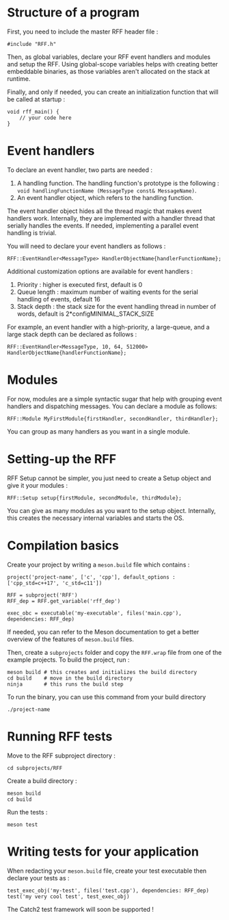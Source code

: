 # Structure of a program

First, you need to include the master RFF header file :
```
#include "RFF.h"
``` 

Then, as global variables, declare your RFF event handlers and modules and setup the RFF. 
Using global-scope variables helps with creating better embeddable binaries, as those variables aren't allocated on the stack at runtime.

Finally, and only if needed, you can create an initialization function that will be called at startup :
```
void rff_main() {
    // your code here 
}
```

# Event handlers

To declare an event handler, two parts are needed :

1) A handling function. The handling function's prototype is the following : `void handlingFunctionName (MessageType const& MessageName)`.
2) An event handler object, which refers to the handling function.

The event handler object hides all the thread magic that makes event handlers work. Internally, they are implemented with a handler thread that serially handles the events. If needed, implementing a parallel event handling is trivial.

You will need to declare your event handlers as follows :
```
RFF::EventHandler<MessageType> HandlerObjectName{handlerFunctionName};
```

Additional customization options are available for event handlers :

1) Priority : higher is executed first, default is 0
2) Queue length : maximum number of waiting events for the serial handling of events, default 16
3) Stack depth : the stack size for the event handling thread in number of words, default is 2*configMINIMAL_STACK_SIZE

For example, an event handler with a high-priority, a large-queue, and a large stack depth can be declared as follows :
```
RFF::EventHandler<MessageType, 10, 64, 512000> HandlerObjectName{handlerFunctionName};
```



# Modules

For now, modules are a simple syntactic sugar that help with grouping event handlers and dispatching messages. You can declare a module as follows:
``` 
RFF::Module MyFirstModule{firstHandler, secondHandler, thirdHandler};
```

You can group as many handlers as you want in a single module.

# Setting-up the RFF

RFF Setup cannot be simpler, you just need to create a Setup object and give it your modules :

```
RFF::Setup setup{firstModule, secondModule, thirdModule};
```

You can give as many modules as you want to the setup object. Internally, this creates the necessary internal variables and starts the OS.



# Compilation basics

Create your project by writing a `meson.build` file which contains :
``` 
project('project-name', ['c', 'cpp'], default_options : ['cpp_std=c++17', 'c_std=c11'])

RFF = subproject('RFF')
RFF_dep = RFF.get_variable('rff_dep')

exec_obc = executable('my-executable', files('main.cpp'), dependencies: RFF_dep)
``` 
If needed, you can refer to the Meson documentation to get a better overview of the features of `meson.build` files.

Then, create a `subprojects` folder and copy the `RFF.wrap` file from one of the example projects. 
To build the project, run :
``` 
meson build # this creates and initializes the build directory
cd build    # move in the build directory
ninja       # this runs the build step
```

To run the binary, you can use this command from your build directory
```
./project-name
```

# Running RFF tests

Move to the RFF subproject directory :
```
cd subprojects/RFF
```
Create a build directory :
```
meson build
cd build
```
Run the tests :

``` 
meson test
```

# Writing tests for your application

When redacting your `meson.build` file, create your test executable then declare your tests as :
```
test_exec_obj('my-test', files('test.cpp'), dependencies: RFF_dep)
test('my very cool test', test_exec_obj)
```

The Catch2 test framework will soon be supported !